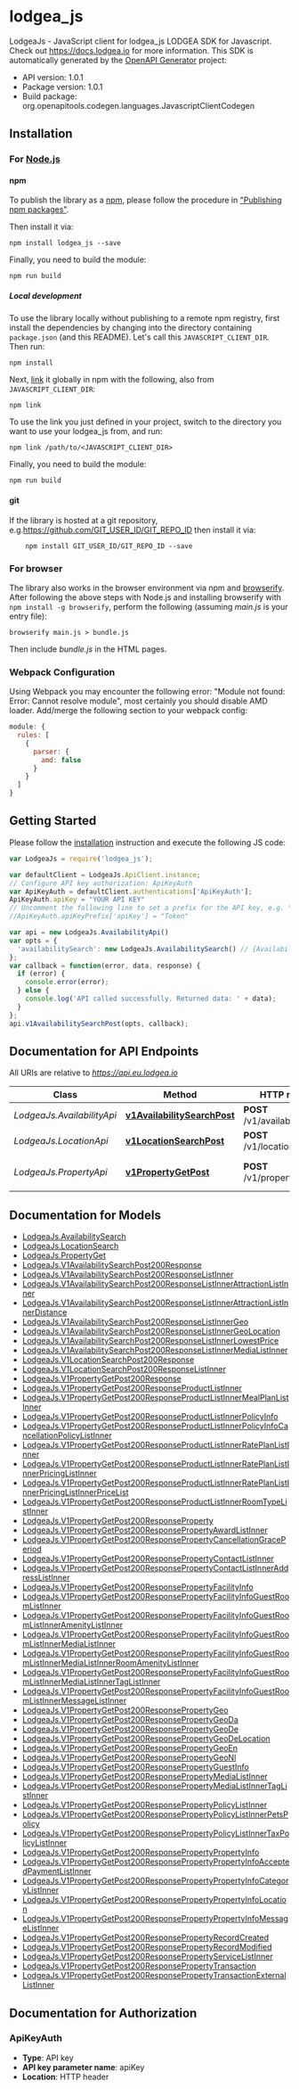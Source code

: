 # lodgea_js

LodgeaJs - JavaScript client for lodgea_js
LODGEA SDK for Javascript. Check out https://docs.lodgea.io for more information.
This SDK is automatically generated by the [OpenAPI Generator](https://openapi-generator.tech) project:

- API version: 1.0.1
- Package version: 1.0.1
- Build package: org.openapitools.codegen.languages.JavascriptClientCodegen

## Installation

### For [Node.js](https://nodejs.org/)

#### npm

To publish the library as a [npm](https://www.npmjs.com/), please follow the procedure in ["Publishing npm packages"](https://docs.npmjs.com/getting-started/publishing-npm-packages).

Then install it via:

```shell
npm install lodgea_js --save
```

Finally, you need to build the module:

```shell
npm run build
```

##### Local development

To use the library locally without publishing to a remote npm registry, first install the dependencies by changing into the directory containing `package.json` (and this README). Let's call this `JAVASCRIPT_CLIENT_DIR`. Then run:

```shell
npm install
```

Next, [link](https://docs.npmjs.com/cli/link) it globally in npm with the following, also from `JAVASCRIPT_CLIENT_DIR`:

```shell
npm link
```

To use the link you just defined in your project, switch to the directory you want to use your lodgea_js from, and run:

```shell
npm link /path/to/<JAVASCRIPT_CLIENT_DIR>
```

Finally, you need to build the module:

```shell
npm run build
```

#### git

If the library is hosted at a git repository, e.g.https://github.com/GIT_USER_ID/GIT_REPO_ID
then install it via:

```shell
    npm install GIT_USER_ID/GIT_REPO_ID --save
```

### For browser

The library also works in the browser environment via npm and [browserify](http://browserify.org/). After following
the above steps with Node.js and installing browserify with `npm install -g browserify`,
perform the following (assuming *main.js* is your entry file):

```shell
browserify main.js > bundle.js
```

Then include *bundle.js* in the HTML pages.

### Webpack Configuration

Using Webpack you may encounter the following error: "Module not found: Error:
Cannot resolve module", most certainly you should disable AMD loader. Add/merge
the following section to your webpack config:

```javascript
module: {
  rules: [
    {
      parser: {
        amd: false
      }
    }
  ]
}
```

## Getting Started

Please follow the [installation](#installation) instruction and execute the following JS code:

```javascript
var LodgeaJs = require('lodgea_js');

var defaultClient = LodgeaJs.ApiClient.instance;
// Configure API key authorization: ApiKeyAuth
var ApiKeyAuth = defaultClient.authentications['ApiKeyAuth'];
ApiKeyAuth.apiKey = "YOUR API KEY"
// Uncomment the following line to set a prefix for the API key, e.g. "Token" (defaults to null)
//ApiKeyAuth.apiKeyPrefix['apiKey'] = "Token"

var api = new LodgeaJs.AvailabilityApi()
var opts = {
  'availabilitySearch': new LodgeaJs.AvailabilitySearch() // {AvailabilitySearch} Search Criteria, all parameters are optional
};
var callback = function(error, data, response) {
  if (error) {
    console.error(error);
  } else {
    console.log('API called successfully. Returned data: ' + data);
  }
};
api.v1AvailabilitySearchPost(opts, callback);

```

## Documentation for API Endpoints

All URIs are relative to *https://api.eu.lodgea.io*

Class | Method | HTTP request | Description
------------ | ------------- | ------------- | -------------
*LodgeaJs.AvailabilityApi* | [**v1AvailabilitySearchPost**](docs/AvailabilityApi.md#v1AvailabilitySearchPost) | **POST** /v1/availability/search | Search for Availability
*LodgeaJs.LocationApi* | [**v1LocationSearchPost**](docs/LocationApi.md#v1LocationSearchPost) | **POST** /v1/location/search | Search for Location
*LodgeaJs.PropertyApi* | [**v1PropertyGetPost**](docs/PropertyApi.md#v1PropertyGetPost) | **POST** /v1/property/get | Get Property by ID


## Documentation for Models

 - [LodgeaJs.AvailabilitySearch](docs/AvailabilitySearch.md)
 - [LodgeaJs.LocationSearch](docs/LocationSearch.md)
 - [LodgeaJs.PropertyGet](docs/PropertyGet.md)
 - [LodgeaJs.V1AvailabilitySearchPost200Response](docs/V1AvailabilitySearchPost200Response.md)
 - [LodgeaJs.V1AvailabilitySearchPost200ResponseListInner](docs/V1AvailabilitySearchPost200ResponseListInner.md)
 - [LodgeaJs.V1AvailabilitySearchPost200ResponseListInnerAttractionListInner](docs/V1AvailabilitySearchPost200ResponseListInnerAttractionListInner.md)
 - [LodgeaJs.V1AvailabilitySearchPost200ResponseListInnerAttractionListInnerDistance](docs/V1AvailabilitySearchPost200ResponseListInnerAttractionListInnerDistance.md)
 - [LodgeaJs.V1AvailabilitySearchPost200ResponseListInnerGeo](docs/V1AvailabilitySearchPost200ResponseListInnerGeo.md)
 - [LodgeaJs.V1AvailabilitySearchPost200ResponseListInnerGeoLocation](docs/V1AvailabilitySearchPost200ResponseListInnerGeoLocation.md)
 - [LodgeaJs.V1AvailabilitySearchPost200ResponseListInnerLowestPrice](docs/V1AvailabilitySearchPost200ResponseListInnerLowestPrice.md)
 - [LodgeaJs.V1AvailabilitySearchPost200ResponseListInnerMediaListInner](docs/V1AvailabilitySearchPost200ResponseListInnerMediaListInner.md)
 - [LodgeaJs.V1LocationSearchPost200Response](docs/V1LocationSearchPost200Response.md)
 - [LodgeaJs.V1LocationSearchPost200ResponseListInner](docs/V1LocationSearchPost200ResponseListInner.md)
 - [LodgeaJs.V1PropertyGetPost200Response](docs/V1PropertyGetPost200Response.md)
 - [LodgeaJs.V1PropertyGetPost200ResponseProductListInner](docs/V1PropertyGetPost200ResponseProductListInner.md)
 - [LodgeaJs.V1PropertyGetPost200ResponseProductListInnerMealPlanListInner](docs/V1PropertyGetPost200ResponseProductListInnerMealPlanListInner.md)
 - [LodgeaJs.V1PropertyGetPost200ResponseProductListInnerPolicyInfo](docs/V1PropertyGetPost200ResponseProductListInnerPolicyInfo.md)
 - [LodgeaJs.V1PropertyGetPost200ResponseProductListInnerPolicyInfoCancellationPolicyListInner](docs/V1PropertyGetPost200ResponseProductListInnerPolicyInfoCancellationPolicyListInner.md)
 - [LodgeaJs.V1PropertyGetPost200ResponseProductListInnerRatePlanListInner](docs/V1PropertyGetPost200ResponseProductListInnerRatePlanListInner.md)
 - [LodgeaJs.V1PropertyGetPost200ResponseProductListInnerRatePlanListInnerPricingListInner](docs/V1PropertyGetPost200ResponseProductListInnerRatePlanListInnerPricingListInner.md)
 - [LodgeaJs.V1PropertyGetPost200ResponseProductListInnerRatePlanListInnerPricingListInnerPriceList](docs/V1PropertyGetPost200ResponseProductListInnerRatePlanListInnerPricingListInnerPriceList.md)
 - [LodgeaJs.V1PropertyGetPost200ResponseProductListInnerRoomTypeListInner](docs/V1PropertyGetPost200ResponseProductListInnerRoomTypeListInner.md)
 - [LodgeaJs.V1PropertyGetPost200ResponseProperty](docs/V1PropertyGetPost200ResponseProperty.md)
 - [LodgeaJs.V1PropertyGetPost200ResponsePropertyAwardListInner](docs/V1PropertyGetPost200ResponsePropertyAwardListInner.md)
 - [LodgeaJs.V1PropertyGetPost200ResponsePropertyCancellationGracePeriod](docs/V1PropertyGetPost200ResponsePropertyCancellationGracePeriod.md)
 - [LodgeaJs.V1PropertyGetPost200ResponsePropertyContactListInner](docs/V1PropertyGetPost200ResponsePropertyContactListInner.md)
 - [LodgeaJs.V1PropertyGetPost200ResponsePropertyContactListInnerAddressListInner](docs/V1PropertyGetPost200ResponsePropertyContactListInnerAddressListInner.md)
 - [LodgeaJs.V1PropertyGetPost200ResponsePropertyFacilityInfo](docs/V1PropertyGetPost200ResponsePropertyFacilityInfo.md)
 - [LodgeaJs.V1PropertyGetPost200ResponsePropertyFacilityInfoGuestRoomListInner](docs/V1PropertyGetPost200ResponsePropertyFacilityInfoGuestRoomListInner.md)
 - [LodgeaJs.V1PropertyGetPost200ResponsePropertyFacilityInfoGuestRoomListInnerAmenityListInner](docs/V1PropertyGetPost200ResponsePropertyFacilityInfoGuestRoomListInnerAmenityListInner.md)
 - [LodgeaJs.V1PropertyGetPost200ResponsePropertyFacilityInfoGuestRoomListInnerMediaListInner](docs/V1PropertyGetPost200ResponsePropertyFacilityInfoGuestRoomListInnerMediaListInner.md)
 - [LodgeaJs.V1PropertyGetPost200ResponsePropertyFacilityInfoGuestRoomListInnerMediaListInnerRoomAmenityListInner](docs/V1PropertyGetPost200ResponsePropertyFacilityInfoGuestRoomListInnerMediaListInnerRoomAmenityListInner.md)
 - [LodgeaJs.V1PropertyGetPost200ResponsePropertyFacilityInfoGuestRoomListInnerMediaListInnerTagListInner](docs/V1PropertyGetPost200ResponsePropertyFacilityInfoGuestRoomListInnerMediaListInnerTagListInner.md)
 - [LodgeaJs.V1PropertyGetPost200ResponsePropertyFacilityInfoGuestRoomListInnerMessageListInner](docs/V1PropertyGetPost200ResponsePropertyFacilityInfoGuestRoomListInnerMessageListInner.md)
 - [LodgeaJs.V1PropertyGetPost200ResponsePropertyGeo](docs/V1PropertyGetPost200ResponsePropertyGeo.md)
 - [LodgeaJs.V1PropertyGetPost200ResponsePropertyGeoDa](docs/V1PropertyGetPost200ResponsePropertyGeoDa.md)
 - [LodgeaJs.V1PropertyGetPost200ResponsePropertyGeoDe](docs/V1PropertyGetPost200ResponsePropertyGeoDe.md)
 - [LodgeaJs.V1PropertyGetPost200ResponsePropertyGeoDeLocation](docs/V1PropertyGetPost200ResponsePropertyGeoDeLocation.md)
 - [LodgeaJs.V1PropertyGetPost200ResponsePropertyGeoEn](docs/V1PropertyGetPost200ResponsePropertyGeoEn.md)
 - [LodgeaJs.V1PropertyGetPost200ResponsePropertyGeoNl](docs/V1PropertyGetPost200ResponsePropertyGeoNl.md)
 - [LodgeaJs.V1PropertyGetPost200ResponsePropertyGuestInfo](docs/V1PropertyGetPost200ResponsePropertyGuestInfo.md)
 - [LodgeaJs.V1PropertyGetPost200ResponsePropertyMediaListInner](docs/V1PropertyGetPost200ResponsePropertyMediaListInner.md)
 - [LodgeaJs.V1PropertyGetPost200ResponsePropertyMediaListInnerTagListInner](docs/V1PropertyGetPost200ResponsePropertyMediaListInnerTagListInner.md)
 - [LodgeaJs.V1PropertyGetPost200ResponsePropertyPolicyListInner](docs/V1PropertyGetPost200ResponsePropertyPolicyListInner.md)
 - [LodgeaJs.V1PropertyGetPost200ResponsePropertyPolicyListInnerPetsPolicy](docs/V1PropertyGetPost200ResponsePropertyPolicyListInnerPetsPolicy.md)
 - [LodgeaJs.V1PropertyGetPost200ResponsePropertyPolicyListInnerTaxPolicyListInner](docs/V1PropertyGetPost200ResponsePropertyPolicyListInnerTaxPolicyListInner.md)
 - [LodgeaJs.V1PropertyGetPost200ResponsePropertyPropertyInfo](docs/V1PropertyGetPost200ResponsePropertyPropertyInfo.md)
 - [LodgeaJs.V1PropertyGetPost200ResponsePropertyPropertyInfoAcceptedPaymentListInner](docs/V1PropertyGetPost200ResponsePropertyPropertyInfoAcceptedPaymentListInner.md)
 - [LodgeaJs.V1PropertyGetPost200ResponsePropertyPropertyInfoCategoryListInner](docs/V1PropertyGetPost200ResponsePropertyPropertyInfoCategoryListInner.md)
 - [LodgeaJs.V1PropertyGetPost200ResponsePropertyPropertyInfoLocation](docs/V1PropertyGetPost200ResponsePropertyPropertyInfoLocation.md)
 - [LodgeaJs.V1PropertyGetPost200ResponsePropertyPropertyInfoMessageListInner](docs/V1PropertyGetPost200ResponsePropertyPropertyInfoMessageListInner.md)
 - [LodgeaJs.V1PropertyGetPost200ResponsePropertyRecordCreated](docs/V1PropertyGetPost200ResponsePropertyRecordCreated.md)
 - [LodgeaJs.V1PropertyGetPost200ResponsePropertyRecordModified](docs/V1PropertyGetPost200ResponsePropertyRecordModified.md)
 - [LodgeaJs.V1PropertyGetPost200ResponsePropertyServiceListInner](docs/V1PropertyGetPost200ResponsePropertyServiceListInner.md)
 - [LodgeaJs.V1PropertyGetPost200ResponsePropertyTransaction](docs/V1PropertyGetPost200ResponsePropertyTransaction.md)
 - [LodgeaJs.V1PropertyGetPost200ResponsePropertyTransactionExternalListInner](docs/V1PropertyGetPost200ResponsePropertyTransactionExternalListInner.md)


## Documentation for Authorization



### ApiKeyAuth


- **Type**: API key
- **API key parameter name**: apiKey
- **Location**: HTTP header

